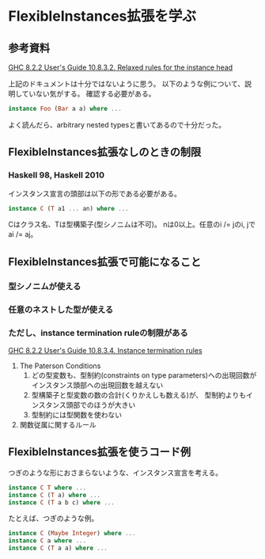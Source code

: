 FlexibleInstances拡張を学ぶ
===========================

参考資料
--------

[GHC 8.2.2 User's Guide 10.8.3.2. Relaxed rules for the instance head](
	https://downloads.haskell.org/~ghc/latest/docs/html/users_guide/glasgow_exts.html#relaxed-rules-for-the-instance-head )

上記のドキュメントは十分ではないように思う。
以下のような例について、説明していない気がする。
確認する必要がある。

```hs
instance Foo (Bar a a) where ...
```

よく読んだら、arbitrary nested typesと書いてあるので十分だった。

FlexibleInstances拡張なしのときの制限
-------------------------------------

### Haskell 98, Haskell 2010

インスタンス宣言の頭部は以下の形である必要がある。

```hs
instance C (T a1 ... an) where ...
```

Cはクラス名、Tは型構築子(型シノニムは不可)。
nは0以上。任意のi /= jのi, jでai /= aj。

FlexibleInstances拡張で可能になること
-------------------------------------

### 型シノニムが使える

### 任意のネストした型が使える

### ただし、instance termination ruleの制限がある

[GHC 8.2.2 User's Guide 10.8.3.4. Instance termination rules](
	https://downloads.haskell.org/~ghc/latest/docs/html/users_guide/glasgow_exts.html#instance-termination )

1. The Paterson Conditions
	1. どの型変数も、型制約(constraints on type parameters)への出現回数が
		インスタンス頭部への出現回数を越えない
	2. 型構築子と型変数の数の合計(くりかえしも数える)が、
		型制約よりもインスタンス頭部でのほうが大きい
	3. 型制約には型関数を使わない
2. 関数従属に関するルール

FlexibleInstances拡張を使うコード例
-----------------------------------

つぎのような形におさまらないような、インスタンス宣言を考える。

```hs
instance C T where ...
instance C (T a) where ...
instance C (T a b c) where ...
```

たとえば、つぎのような例。

```hs
instance C (Maybe Integer) where ...
instance C a where ...
instance C (T a a) where ...
```
